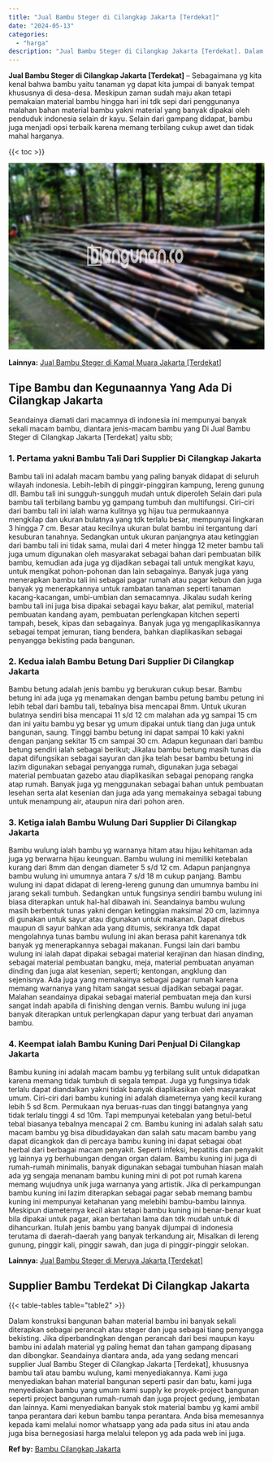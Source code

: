```yaml
---
title: "Jual Bambu Steger di Cilangkap Jakarta [Terdekat]"
date: "2024-05-13"
categories: 
  - "harga"
description: "Jual Bambu Steger di Cilangkap Jakarta [Terdekat]. Dalam konstruksi bangunan bahan material bambu ini banyak sekali diterapkan sebagai perancah atau steger d..."
---
```


**Jual Bambu Steger di Cilangkap Jakarta \[Terdekat\]** – Sebagaimana yg kita kenal bahwa bambu yaitu tanaman yg dapat kita jumpai di banyak tempat khususnya di desa-desa. Meskipun zaman sudah maju akan tetapi pemakaian material bambu hingga hari ini tdk sepi dari penggunanya malahan bahan material bambu yakni material yang banyak dipakai oleh penduduk indonesia selain dr kayu. Selain dari gampang didapat, bambu juga menjadi opsi terbaik karena memang terbilang cukup awet dan tidak mahal harganya.

{{< toc >}}

![Jual Bambu Steger di Cilangkap Jakarta [Terdekat]](/images/jual-bambu-tali-11.png)

**Lainnya:** [Jual Bambu Steger di Kamal Muara Jakarta \[Terdekat\]](https://bambu.bangunan.co/jual-bambu-steger-di-kamal-muara-jakarta-terdekat/)

## Tipe Bambu dan Kegunaannya Yang Ada Di Cilangkap Jakarta

Seandainya diamati dari macamnya di indonesia ini mempunyai banyak sekali macam bambu, diantara jenis-macam bambu yang Di Jual Bambu Steger di Cilangkap Jakarta \[Terdekat\] yaitu sbb;

### 1\. Pertama yakni Bambu Tali Dari Supplier Di Cilangkap Jakarta

Bambu tali ini adalah macam bambu yang paling banyak didapat di seluruh wilayah indonesia. Lebih-lebih di pinggir-pinggiran kampung, lereng gunung dll. Bambu tali ini sungguh-sungguh mudah untuk diperoleh Selain dari pula bambu tali terbilang bambu yg gampang tumbuh dan multifungsi. Ciri-ciri dari bambu tali ini ialah warna kulitnya yg hijau tua permukaannya mengkilap dan ukuran bulatnya yang tdk terlalu besar, mempunyai lingkaran 3 hingga 7 cm. Besar atau kecilnya ukuran bulat bambu ini tergantung dari kesuburan tanahnya. Sedangkan untuk ukuran panjangnya atau ketinggian dari bambu tali ini tidak sama, mulai dari 4 meter hingga 12 meter bambu tali juga umum digunakan oleh masyarakat sebagai bahan dari pembuatan bilik bambu, kemudian ada juga yg dijadikan sebagai tali untuk mengikat kayu, untuk mengikat pohon-pohonan dan lain sebagainya. Banyak juga yang menerapkan bambu tali ini sebagai pagar rumah atau pagar kebun dan juga banyak yg menerapkannya untuk rambatan tanaman seperti tanaman kacang-kacangan, umbi-umbian dan semacamnya. Jikalau sudah kering bambu tali ini juga bisa dipakai sebagai kayu bakar, alat pemikul, material pembuatan kandang ayam, pembuatan perlengkapan kitchen seperti tampah, besek, kipas dan sebagainya. Banyak juga yg mengaplikasikannya sebagai tempat jemuran, tiang bendera, bahkan diaplikasikan sebagai penyangga bekisting pada bangunan.

### 2\. Kedua ialah Bambu Betung Dari Supplier Di Cilangkap Jakarta

Bambu betung adalah jenis bambu yg berukuran cukup besar. Bambu betung ini ada juga yg menamakan dengan bambu petung bambu petung ini lebih tebal dari bambu tali, tebalnya bisa mencapai 8mm. Untuk ukuran bulatnya sendiri bisa mencapai 11 s/d 12 cm malahan ada yg sampai 15 cm dan ini yaitu bambu yg besar yg umum dipakai untuk tiang dan juga untuk bangunan, saung. Tinggi bambu betung ini dapat sampai 10 kaki yakni dengan panjang sekitar 15 cm sampai 30 cm. Adapun kegunaan dari bambu betung sendiri ialah sebagai berikut; Jikalau bambu betung masih tunas dia dapat difungsikan sebagai sayuran dan jika telah besar bambu betung ini lazim digunakan sebagai penyangga rumah, digunakan juga sebagai material pembuatan gazebo atau diaplikasikan sebagai penopang rangka atap rumah. Banyak juga yg menggunakan sebagai bahan untuk pembuatan lesehan serta alat kesenian dan juga ada yang memakainya sebagai tabung untuk menampung air, ataupun nira dari pohon aren.

### 3\. Ketiga ialah Bambu Wulung Dari Supplier Di Cilangkap Jakarta

Bambu wulung ialah bambu yg warnanya hitam atau hijau kehitaman ada juga yg berwarna hijau keunguan. Bambu wulung ini memiliki ketebalan kurang dari 8mm dan dengan diameter 5 s/d 12 cm. Adapun panjangnya bambu wulung ini umumnya antara 7 s/d 18 m cukup panjang. Bambu wulung ini dapat didapat di lereng-lereng gunung dan umumnya bambu ini jarang sekali tumbuh. Sedangkan untuk fungsinya sendiri bambu wulung ini biasa diterapkan untuk hal-hal dibawah ini. Seandainya bambu wulung masih berbentuk tunas yakni dengan ketinggian maksimal 20 cm, lazimnya di gunakan untuk sayur atau digunakan untuk makanan. Dapat direbus maupun di sayur bahkan ada yang ditumis, sekiranya tdk dapat mengolahnya tunas bambu wulung ini akan berasa pahit karenanya tdk banyak yg menerapkannya sebagai makanan. Fungsi lain dari bambu wulung ini ialah dapat dipakai sebagai material kerajinan dan hiasan dinding, sebagai material pembuatan bangku, meja, material pembuatan anyaman dinding dan juga alat kesenian, seperti; kentongan, angklung dan sejenisnya. Ada juga yang memakainya sebagai pagar rumah karena memang warnanya yang hitam sangat sesuai dijadikan sebagai pagar. Malahan seandainya dipakai sebagai material pembuatan meja dan kursi sangat indah apabila di finishing dengan vernis. Bambu wulung ini juga banyak diterapkan untuk perlengkapan dapur yang terbuat dari anyaman bambu.

### 4\. Keempat ialah Bambu Kuning Dari Penjual Di Cilangkap Jakarta

Bambu kuning ini adalah macam bambu yg terbilang sulit untuk didapatkan karena memang tidak tumbuh di segala tempat. Juga yg fungsinya tidak terlalu dapat diandalkan yakni tidak banyak diaplikasikan oleh masyarakat umum. Ciri-ciri dari bambu kuning ini adalah diameternya yang kecil kurang lebih 5 sd 8cm. Permukaan nya beruas-ruas dan tinggi batangnya yang tidak terlalu tinggi 4 sd 10m. Tapi mempunyai ketebalan yang betul-betul tebal biasanya tebalnya mencapai 2 cm. Bambu kuning ini adalah salah satu macam bambu yg bisa dibudidayakan dan salah satu macam bambu yang dapat dicangkok dan di percaya bambu kuning ini dapat sebagai obat herbal dari berbagai macam penyakit. Seperti infeksi, hepatitis dan penyakit yg lainnya yg berhubungan dengan organ dalam. Bambu kuning ini juga di rumah-rumah minimalis, banyak digunakan sebagai tumbuhan hiasan malah ada yg sengaja menanam bambu kuning mini di pot pot rumah karena memang wujudnya unik juga warnanya yang artistik. Jika di perkampungan bambu kuning ini lazim diterapkan sebagai pagar sebab memang bambu kuning ini mempunyai ketahanan yang melebihi bambu-bambu lainnya. Meskipun diameternya kecil akan tetapi bambu kuning ini benar-benar kuat bila dipakai untuk pagar, akan bertahan lama dan tdk mudah untuk di dihancurkan. Itulah jenis bambu yang banyak dijumpai di indonesia terutama di daerah-daerah yang banyak terkandung air, Misalkan di lereng gunung, pinggir kali, pinggir sawah, dan juga di pinggir-pinggir selokan.

**Lainnya:** [Jual Bambu Steger di Meruya Jakarta \[Terdekat\]](https://bambu.bangunan.co/jual-bambu-steger-di-meruya-jakarta-terdekat/)

## Supplier Bambu Terdekat Di Cilangkap Jakarta

{{< table-tables table="table2" >}}

Dalam konstruksi bangunan bahan material bambu ini banyak sekali diterapkan sebagai perancah atau steger dan juga sebagai tiang penyangga bekisting. Jika diperbandingkan dengan perancah dari besi maupun kayu bambu ini adalah material yg paling hemat dan tahan gampang dipasang dan dibongkar. Seandainya diantara anda, ada yang sedang mencari supplier Jual Bambu Steger di Cilangkap Jakarta \[Terdekat\], khususnya bambu tali atau bambu wulung, kami menyediakannya. Kami juga menyediakan bahan material bangunan seperti pasir dan batu, kami juga menyediakan bambu yang umum kami supply ke proyek-project bangunan seperti project bangunan rumah-rumah dan juga project gedung, jembatan dan lainnya. Kami menyediakan banyak stok material bambu yg kami ambil tanpa perantara dari kebun bambu tanpa perantara. Anda bisa memesannya kepada kami melalui nomor whatsapp yang ada pada situs ini atau anda juga bisa bernegosiasi harga melalui telepon yg ada pada web ini juga.

**Ref by:** [Bambu Cilangkap Jakarta](https://id.wikipedia.org/wiki/Bambu)
